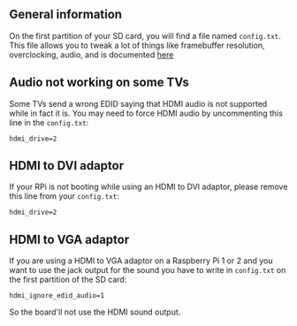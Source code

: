 ## General information

On the first partition of your SD card, you will find a file named `config.txt`. This file allows you to tweak a lot of things like framebuffer resolution, overclocking, audio, and is documented [here](https://www.raspberrypi.org/documentation/configuration/config-txt.md)

## Audio not working on some TVs

Some TVs send a wrong EDID saying that HDMI audio is not supported while in fact it is. You may need to force HDMI audio by uncommenting this line in the `config.txt`:

    hdmi_drive=2

## HDMI to DVI adaptor

If your RPi is not booting while using an HDMI to DVI adaptor, please remove this line from your `config.txt`:

    hdmi_drive=2

## HDMI to VGA adaptor

If you are using a HDMI to VGA adaptor on a Raspberry Pi 1 or 2 and you want to use the jack output for the sound you have to write in `config.txt` on the first partition of the SD card:

    hdmi_ignore_edid_audio=1

So the board'll not use the HDMI sound output.